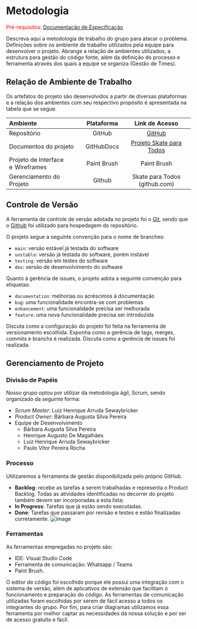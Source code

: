 
# Metodologia

<span style="color:red">Pré-requisitos: <a href="2-Especificação do Projeto.md"> Documentação de Especificação</a></span>

Descreva aqui a metodologia de trabalho do grupo para atacar o problema. Definições sobre os ambiente de trabalho utilizados pela  equipe para desenvolver o projeto. Abrange a relação de ambientes utilizados, a estrutura para gestão do código fonte, além da definição do processo e ferramenta através dos quais a equipe se organiza (Gestão de Times).

## Relação de Ambiente de Trabalho 
Os artefatos do projeto são desenvolvidos a partir de diversas plataformas e a relação dos ambientes com seu respectivo propósito é apresentada na tabela que se segue.

Ambiente|Plataforma|Link de Acesso
|:--------|:----------:|:--------------:|
|Repositório|GitHub|  [GitHub](https://github.com/ICEI-PUC-Minas-PMV-ADS/pmv-ads-2022-1-e2-proj-int-t1-skate-para-todos)|
|Documentos do projeto|GitHubDocs|[Projeto Skate para Todos](https://github.com/ICEI-PUC-Minas-PMV-ADS/pmv-ads-2022-1-e2-proj-int-t1-skate-para-todos/tree/main/docs)|
|Projeto de Interface e  Wireframes|Paint Brush|Paint Brush |
|Gerenciamento do Projeto|Github|Skate para Todos (github.com)|

## Controle de Versão

A ferramenta de controle de versão adotada no projeto foi o
[Git](https://git-scm.com/), sendo que o [Github](https://github.com)
foi utilizado para hospedagem do repositório.

O projeto segue a seguinte convenção para o nome de branches:

- `main`: versão estável já testada do software
- `unstable`: versão já testada do software, porém instável
- `testing`: versão em testes do software
- `dev`: versão de desenvolvimento do software

Quanto à gerência de issues, o projeto adota a seguinte convenção para
etiquetas:

- `documentation`: melhorias ou acréscimos à documentação
- `bug`: uma funcionalidade encontra-se com problemas
- `enhancement`: uma funcionalidade precisa ser melhorada
- `feature`: uma nova funcionalidade precisa ser introduzida

Discuta como a configuração do projeto foi feita na ferramenta de versionamento escolhida. Exponha como a gerência de tags, merges, commits e branchs é realizada. Discuta como a gerência de issues foi realizada.


## Gerenciamento de Projeto

### Divisão de Papéis

Nosso grupo optou por utilizar da metodologia ágil, Scrum, sendo organizado da seguinte forma:

* _Scrum Master_: Luiz Henrique Arruda Sewaybricker
* _Product Owner_: Bárbara Augusta Silva Pereira 
* Equipe de Desenvolvimento
  - Bárbara Augusta Silva Pereira 
  - Henrique Augusto De Magalhães
  -	Luiz Henrique Arruda Sewaybricker
  -	Paulo Vitor Pereira Rocha
### Processo

Utilizaremos a ferramenta de gestão disponibilizada pelo próprio GitHub.

* **Backlog**: recebe as tarefas a serem trabalhadas e representa o Product Backlog. Todas as atividades identificadas no decorrer do projeto também devem ser incorporadas a esta lista;  
* **In Progress**: Tarefas que já estão sendo executadas. 
* **Done**: Tarefas que passaram por revisão e testes e estão finalizadas corretamente.
![image](https://user-images.githubusercontent.com/73501565/160020843-0f08881f-af4d-49c4-8eb9-b314dd6dd348.png)


### Ferramentas

As ferramentas empregadas no projeto são:

- IDE: Visual Studio Code
- Ferramenta de comunicação: Whatsapp / Teams
- Paint Brush.

O editor de código foi escolhido porque ele possui uma integração com o
sistema de versão, além de aplicativos de extensão que facilitam o funcionamento e preparação do código. As ferramentas de comunicação utilizadas foram escolhidas por serem de fácil acesso a todos os integrantes do grupo. Por fim, para criar
diagramas utilizamos essa ferramenta por melhor captar as
necessidades da nossa solução e por ser de acesso gratuito e fácil.
